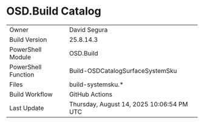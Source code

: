 ﻿# OSD.Build Catalog

| | |
|-|-|
| Owner | David Segura |
| Build Version | 25.8.14.3 |
| PowerShell Module | OSD.Build |
| PowerShell Function | Build-OSDCatalogSurfaceSystemSku |
| Files | build-systemsku.* |
| Build Workflow | GitHub Actions |
| Last Update | Thursday, August 14, 2025 10:06:54 PM UTC |
